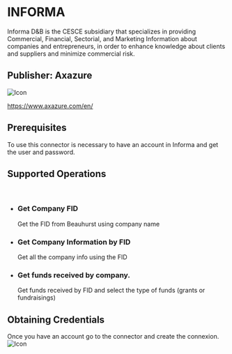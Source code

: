 # INFORMA
Informa D&B is the CESCE subsidiary that specializes in providing Commercial, Financial, Sectorial, and Marketing Information about companies and entrepreneurs, in order to enhance knowledge about clients and suppliers and minimize commercial risk.

## Publisher: Axazure
![Icon](./AxazureLogo.png)

https://www.axazure.com/en/

## Prerequisites
To use this connector is necessary to have an account in Informa and get the user and password.

## Supported Operations
​
- ### <strong> Get Company FID </strong>
    Get the FID from Beauhurst using company name
- ### <strong> Get Company Information by FID </strong>
    Get all the company info using the FID
- ### <strong> Get funds received by company.</strong>
    Get funds received by FID and select the type of funds (grants or fundraisings)

## Obtaining Credentials
Once you have an account go to the connector and create the connexion.
![Icon](./Connect.png)​

